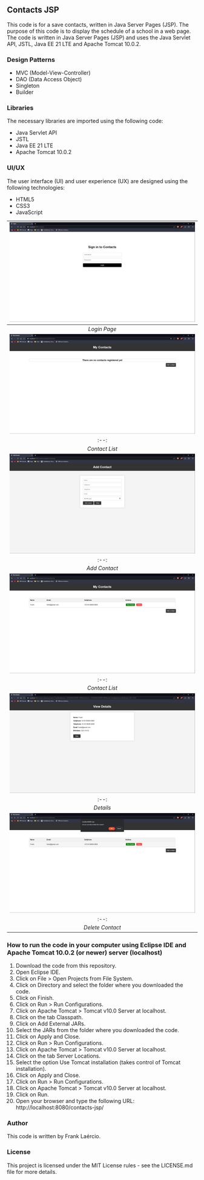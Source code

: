 ## Contacts JSP

This code is for a save contacts, written in Java Server Pages (JSP). The purpose of this code is to display the schedule of a school in a web page. The code is written in Java Server Pages (JSP) and uses the Java Servlet API, JSTL, Java EE 21 LTE and Apache Tomcat 10.0.2.

### Design Patterns

- MVC (Model-View-Controller)
- DAO (Data Access Object)
- Singleton
- Builder

### Libraries

The necessary libraries are imported using the following code:

- Java Servlet API
- JSTL
- Java EE 21 LTE
- Apache Tomcat 10.0.2

### UI/UX

The user interface (UI) and user experience (UX) are designed using the following technologies:

- HTML5
- CSS3
- JavaScript

|  ![Login Page](assets/1.png)  |
| :---------------------------: |
|         _Login Page_          |
| ![Contact List](assets/2.png) |
|             :--:              |
|        _Contact List_         |
| ![Add Contact](assets/3.png)  |
|             :--:              |
|         _Add Contact_         |
|  ![Login Page](assets/4.png)  |
|             :--:              |
|        _Contact List_         |
|  ![Login Page](assets/5.png)  |
|             :--:              |
|           _Details_           |
|  ![Login Page](assets/6.png)  |
|             :--:              |
|       _Delete Contact_        |

### How to run the code in your computer using Eclipse IDE and Apache Tomcat 10.0.2 (or newer) server (localhost)

1. Download the code from this repository.
2. Open Eclipse IDE.
3. Click on File > Open Projects from File System.
4. Click on Directory and select the folder where you downloaded the code.
5. Click on Finish.
6. Click on Run > Run Configurations.
7. Click on Apache Tomcat > Tomcat v10.0 Server at localhost.
8. Click on the tab Classpath.
9. Click on Add External JARs.
10. Select the JARs from the folder where you downloaded the code.
11. Click on Apply and Close.
12. Click on Run > Run Configurations.
13. Click on Apache Tomcat > Tomcat v10.0 Server at localhost.
14. Click on the tab Server Locations.
15. Select the option Use Tomcat installation (takes control of Tomcat installation).
16. Click on Apply and Close.
17. Click on Run > Run Configurations.
18. Click on Apache Tomcat > Tomcat v10.0 Server at localhost.
19. Click on Run.
20. Open your browser and type the following URL: http://localhost:8080/contacts-jsp/

### Author

This code is written by Frank Laércio.

### License

This project is licensed under the MIT License rules - see the LICENSE.md file for more details.
